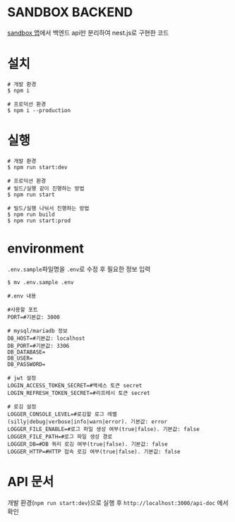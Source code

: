 # SANDBOX BACKEND 
[sandbox 앱](https://github.com/mousou85/sandbox)에서 백엔드 api만 분리하여 nest.js로 구현한 코드

# 설치
```shell
# 개발 환경
$ npm i

# 프로덕션 환경
$ npm i --production
```

# 실행
```shell
# 개발 환경
$ npm run start:dev

# 프로덕션 환경
# 빌드/실행 같이 진행하는 방법
$ npm run start

# 빌드/실행 나눠서 진행하는 방법
$ npm run build
$ npm run start:prod
```

# environment
`.env.sample`파일명을 `.env`로 수정 후 필요한 정보 입력 
```shell
$ mv .env.sample .env
```
```dotenv
#.env 내용

#사용할 포트
PORT=#기본값: 3000

# mysql/mariadb 정보
DB_HOST=#기본값: localhost
DB_PORT=#기본값: 3306
DB_DATABASE=
DB_USER=
DB_PASSWORD=

# jwt 설정
LOGIN_ACCESS_TOKEN_SECRET=#액세스 토큰 secret
LOGIN_REFRESH_TOKEN_SECRET=#리프레시 토큰 secret

# 로깅 설정
LOGGER_CONSOLE_LEVEL=#로깅할 로그 레벨(silly|debug|verbose|info|warn|error). 기본값: error
LOGGER_FILE_ENABLE=#로그 파일 생성 여부(true|false). 기본값: false
LOGGER_FILE_PATH=#로그 파일 생성 경로
LOGGER_DB=#DB 쿼리 로깅 여부(true|false). 기본값: false
LOGGER_HTTP=#HTTP 접속 로깅 여부(true|false). 기본값: false
```

# API 문서
개발 환경(`npm run start:dev`)으로 실행 후 `http://localhost:3000/api-doc` 에서 확인 